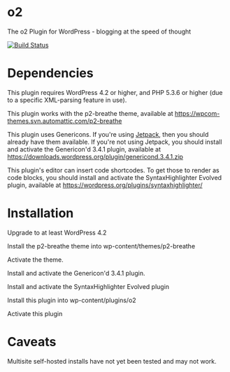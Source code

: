 o2
==

The o2 Plugin for WordPress - blogging at the speed of thought

[![Build Status](https://travis-ci.org/Automattic/o2.svg?branch=master)](https://travis-ci.org/Automattic/o2)

Dependencies
============

This plugin requires WordPress 4.2 or higher, and PHP 5.3.6 or higher (due to a specific XML-parsing feature in use).

This plugin works with the p2-breathe theme, available at
https://wpcom-themes.svn.automattic.com/p2-breathe

This plugin uses Genericons. If you're using [Jetpack](http://jetpack.me/), then you should already have them available. If you're not using Jetpack, you should install and activate
the Genericon'd 3.4.1 plugin, available at
https://downloads.wordpress.org/plugin/genericond.3.4.1.zip

This plugin's editor can insert code shortcodes.  To get
those to render as code blocks, you should install and activate
the SyntaxHighlighter Evolved plugin, available at
https://wordpress.org/plugins/syntaxhighlighter/

Installation
============

Upgrade to at least WordPress 4.2

Install the p2-breathe theme into wp-content/themes/p2-breathe

Activate the theme.

Install and activate the Genericon'd 3.4.1 plugin.

Install and activate the SyntaxHighlighter Evolved plugin

Install this plugin into wp-content/plugins/o2

Activate this plugin

Caveats
=======

Multisite self-hosted installs have not yet been tested and may not work.
